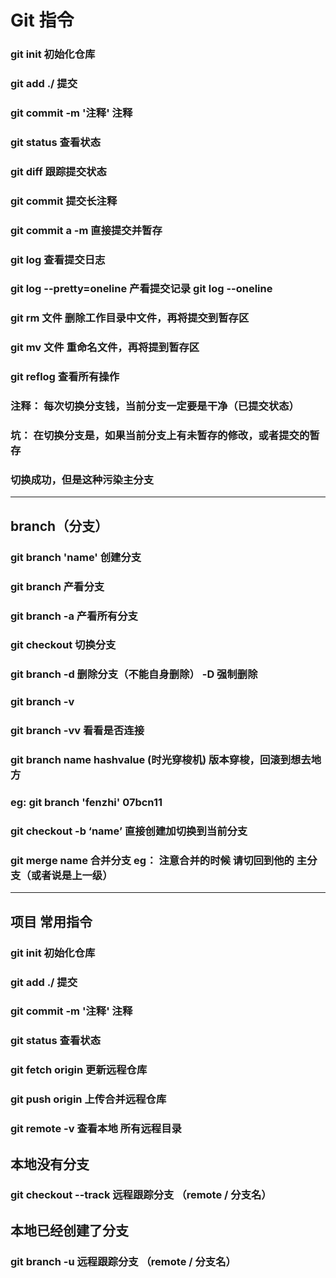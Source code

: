 # Git 指令
### git init 初始化仓库
### git add ./ 提交
### git commit -m '注释' 注释
### git status 查看状态
### git diff 跟踪提交状态
### git commit 提交长注释
### git commit a -m 直接提交并暂存
### git log 查看提交日志
### git log --pretty=oneline 产看提交记录 git log --oneline
### git rm 文件  删除工作目录中文件，再将提交到暂存区
### git mv 文件  重命名文件，再将提到暂存区
### git reflog 查看所有操作
###  注释： 每次切换分支钱，当前分支一定要是干净（已提交状态）
###  坑：  在切换分支是，如果当前分支上有未暂存的修改，或者提交的暂存
###       切换成功，但是这种污染主分支


--------------------------------------------------------------

##   branch（分支）
###  git branch 'name' 创建分支
###  git branch 产看分支
###  git branch -a 产看所有分支
###  git checkout 切换分支
###  git branch -d 删除分支（不能自身删除） -D 强制删除
###  git branch -v 
###  git branch -vv 看看是否连接
###  git branch name hashvalue (时光穿梭机) 版本穿梭，回滚到想去地方
###  eg: git branch 'fenzhi' 07bcn11
###  git checkout -b ‘name’ 直接创建加切换到当前分支
###  git merge name 合并分支 eg： 注意合并的时候 请切回到他的 主分支（或者说是上一级）


---------------------------------------------------------

## 项目 常用指令
### git init 初始化仓库
### git add ./ 提交
### git commit -m '注释' 注释
### git status 查看状态
### git fetch origin 更新远程仓库
### git push  origin 上传合并远程仓库
### git remote -v  查看本地 所有远程目录
## 本地没有分支
###  git checkout --track 远程跟踪分支 （remote / 分支名）
##  本地已经创建了分支
### git branch -u 远程跟踪分支 （remote / 分支名）








